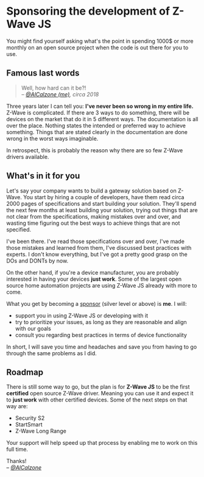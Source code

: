 # Sponsoring the development of Z-Wave JS

You might find yourself asking what's the point in spending 1000$ or more monthly on an open source project when the code is out there for you to use.

## Famous last words

<blockquote>
	<p style="margin-bottom: 0">
		Well, how hard can it be?!
	</p>
	<p style="font-weight: normal; margin-top: 0">
		<em>&ndash; <a href="https://github.com/AlCalzone/" target="_blank">@AlCalzone (me)</a>, circa 2018</em>
	</p>
</blockquote>

Three years later I can tell you: **I've never been so wrong in my entire life.** Z-Wave is complicated. If there are 3 ways to do something, there will be devices on the market that do it in 5 different ways. The documentation is all over the place. Nothing states the intended or preferred way to achieve something. Things that are stated clearly in the documentation are done wrong in the worst ways imaginable.

In retrospect, this is probably the reason why there are so few Z-Wave drivers available.

## What's in it for you

Let's say your company wants to build a gateway solution based on Z-Wave. You start by hiring a couple of developers, have them read circa 2000 pages of specifications and start building your solution. They'll spend the next few months at least building your solution, trying out things that are not clear from the specifications, making mistakes over and over, and wasting time figuring out the best ways to achieve things that are not specified.

I've been there. I've read those specifications over and over, I've made those mistakes and learned from them, I've discussed best practices with experts. I don't know everything, but I've got a pretty good grasp on the DOs and DONTs by now.

On the other hand, if you're a device manufacturer, you are probably interested in having your devices **just work**. Some of the largest open source home automation projects are using Z-Wave JS already with more to come.

What you get by becoming a [sponsor](https://github.com/sponsors/AlCalzone) (silver level or above) is **me**. I will:

-   support you in using Z-Wave JS or developing with it
-   try to prioritize your issues, as long as they are reasonable and align with our goals
-   consult you regarding best practices in terms of device functionality

In short, I will save you time and headaches and save you from having to go through the same problems as I did.

## Roadmap

There is still some way to go, but the plan is for **Z-Wave JS** to be the first **certified** open source Z-Wave driver. Meaning you can use it and expect it to **just work** with other certified devices. Some of the next steps on that way are:

-   Security S2
-   StartSmart
-   Z-Wave Long Range

Your support will help speed up that process by enabling me to work on this full time.

Thanks!  
_&ndash; [@AlCalzone](https://github.com/AlCalzone)_
